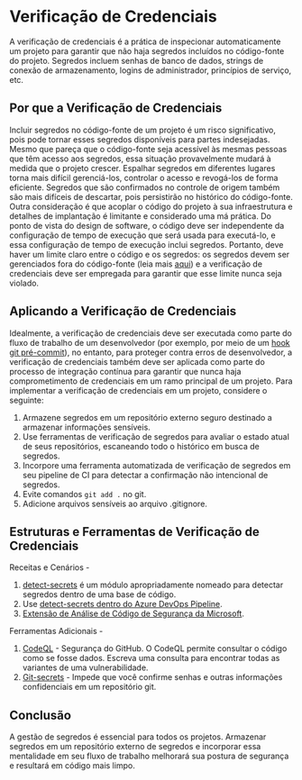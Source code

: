 # Verificação de Credenciais

A verificação de credenciais é a prática de inspecionar automaticamente um projeto para garantir que não haja segredos incluídos no código-fonte do projeto. Segredos incluem senhas de banco de dados, strings de conexão de armazenamento, logins de administrador, princípios de serviço, etc.

## Por que a Verificação de Credenciais

Incluir segredos no código-fonte de um projeto é um risco significativo, pois pode tornar esses segredos disponíveis para partes indesejadas. Mesmo que pareça que o código-fonte seja acessível às mesmas pessoas que têm acesso aos segredos, essa situação provavelmente mudará à medida que o projeto crescer. Espalhar segredos em diferentes lugares torna mais difícil gerenciá-los, controlar o acesso e revogá-los de forma eficiente. Segredos que são confirmados no controle de origem também são mais difíceis de descartar, pois persistirão no histórico do código-fonte.  
Outra consideração é que acoplar o código do projeto à sua infraestrutura e detalhes de implantação é limitante e considerado uma má prática. Do ponto de vista do design de software, o código deve ser independente da configuração de tempo de execução que será usada para executá-lo, e essa configuração de tempo de execução inclui segredos.
Portanto, deve haver um limite claro entre o código e os segredos: os segredos devem ser gerenciados fora do código-fonte (leia mais [aqui](../../../continuous-delivery/secrets-management/README.md)) e a verificação de credenciais deve ser empregada para garantir que esse limite nunca seja violado.

## Aplicando a Verificação de Credenciais

Idealmente, a verificação de credenciais deve ser executada como parte do fluxo de trabalho de um desenvolvedor (por exemplo, por meio de um [hook git pré-commit](https://pre-commit.com/)), no entanto, para proteger contra erros de desenvolvedor, a verificação de credenciais também deve ser aplicada como parte do processo de integração contínua para garantir que nunca haja comprometimento de credenciais em um ramo principal de um projeto.
Para implementar a verificação de credenciais em um projeto, considere o seguinte:

1. Armazene segredos em um repositório externo seguro destinado a armazenar informações sensíveis.
1. Use ferramentas de verificação de segredos para avaliar o estado atual de seus repositórios, escaneando todo o histórico em busca de segredos.
1. Incorpore uma ferramenta automatizada de verificação de segredos em seu pipeline de CI para detectar a confirmação não intencional de segredos.
1. Evite comandos `git add .` no git.
1. Adicione arquivos sensíveis ao arquivo .gitignore.

## Estruturas e Ferramentas de Verificação de Credenciais

Receitas e Cenários -

1. [detect-secrets](./recipes/detect-secrets.md) é um módulo apropriadamente nomeado para detectar segredos dentro de uma base de código.
1. Use [detect-secrets dentro do Azure DevOps Pipeline](./recipes/detect-secrets-ado.md).
1. [Extensão de Análise de Código de Segurança da Microsoft](https://learn.microsoft.com/en-us/azure/security/develop/security-code-analysis-overview).

Ferramentas Adicionais -

1. [CodeQL](https://securitylab.github.com/tools/codeql) - Segurança do GitHub. O CodeQL permite consultar o código como se fosse dados. Escreva uma consulta para encontrar todas as variantes de uma vulnerabilidade.
1. [Git-secrets](https://github.com/awslabs/git-secrets) - Impede que você confirme senhas e outras informações confidenciais em um repositório git.

## Conclusão

A gestão de segredos é essencial para todos os projetos. Armazenar segredos em um repositório externo de segredos e incorporar essa mentalidade em seu fluxo de trabalho melhorará sua postura de segurança e resultará em código mais limpo.
